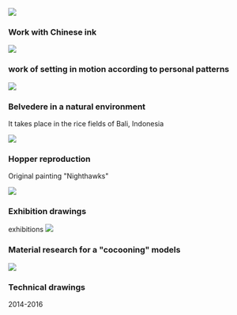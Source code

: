 

![](global_art0.png?raw=true)
### Work with Chinese ink

![](global_art1.png?raw=true)
### work of setting in motion according to personal patterns

![](global_art5,2.png?raw=true)
### Belvedere in a natural environment
It takes place in the rice fields of Bali, Indonesia

![](global_art4.png?raw=true)
### Hopper reproduction
Original painting "Nighthawks"




![](D.png?raw=true)
### Exhibition drawings 
exhibitions
![](2.png?raw=true)
### Material research for a "cocooning" models

![](dessins_techniques.png?raw=true)
### Technical drawings


2014-2016



